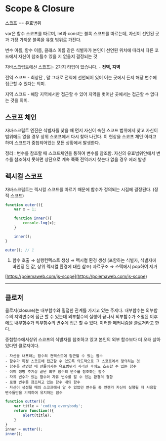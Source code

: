 # Scope & Closure

스코프 == 유효범위

var은 함수 스코프를 따르며,  let과 const는 블록 스코프를 따르는데, 자신이 선언된 곳과 가장 가까운 블록을 유효 범위로 가진다.

변수 이름, 함수 이름, 클래스 이름 같은 식별자가 본인이 선언된 위치에 따라서 다른 코드에서 자신이 참조될수 있을 지 없을지 결정되는 것

자바스크립트에선 스코프는 2가지 타입이 있습니다. - **전역, 지역**

전역 스코프 - 최상단 , 말 그대로 전역에 선언되어 있어 어는 곳에서 든지 해당 변수에 접근할 수 있다는 의미.

지역 스코프 - 해당 지역에서만 접근할 수 있어 지역을 벗어난 곳에서는 접근할 수 없다는 것을 의미.

## 스코프 체인

자바스크립트 엔진은 식별자를 찾을 때 먼저 자신이 속한 스코프 범위에서 찾고 자신이 범위에도 없을 경우 상위 스코프에서 다시 찾아 나간다. 이 현상을 스코프 체인 이라고 하며 스코프가 중첩되어있는 모든 상황에서 발생한다.

정리 : 변수를 참조할 때 스코프체인을 통하여 변수를 참조함. 자신의 유효범위안에서 변수를 참조하지 못하면 상단으로 계속 쭉쭉 전역까지 찾는다 없을 경우 에러 발생 

## 렉시컬 스코프

자바스크립트는 렉시컬 스코프를 따르기 때문에 함수가 정의되는 시점에 결정된다. (정적 스코프)

```jsx
function outer(){
    var x = 1;

    function inner(){
        console.log(x);
    }

    inner();
}

outer(); // 1
```

 1. 함수 호출 ⇒ 실행컨텍스트 생성 ⇒ 렉시컬 환경 생성 (포함하는 식별자, 식별자에 바인딩 된 값, 상위 렉시켤 환경에 대한 참조) 자료구조 ⇒ 스택에서 pop하여 제거  

[https://poiemaweb.com/js-scope](https://poiemaweb.com/js-scope)

---

## 클로저

클로저(closure)는 내부함수와 밀접한 관계를 가지고 있는 주제다. 내부함수는 외부함수의 지역변수에 접근 할 수 있는데 외부함수의 실행이 끝나서 외부함수가 소멸된 이후에도 내부함수가 외부함수의 변수에 접근 할 수 있다. 이러한 메커니즘을 클로저라고 한다.

중첩함수에서상위 스코프의 식별자를 참조하고 있고 본인의 외부 함수보다 더 오래 살아있다면  클로저이다.

```
- 자신을 내포하는 함수의 컨텍스트에 접근할 수 있는 함수
- 함수가 특정 스코프에 접근할 수 있도록 의도적으로 그 스코프에서 정의하는 것
- 함수를 선언할 때 만들어지는 유효범위가 사라진 후에도 호출할 수 있는 함수
- 이미 생명 주기상 끝난 외부 함수의 변수를 참조하는 함수
- 자유 변수가 있는 함수와 자유 변수를 알 수 있는 환경의 결합
- 로컬 변수를 참조하고 있는 함수 내의 함수
- 자신이 생성될 때의 스코프에서 알 수 있었던 변수들 중 언젠가 자신이 실행될 때 사용할 변수들만을 기억하여 유지하는 함수
```

```jsx
function outter(){
    var title = 'coding everybody';  
    return function(){        
        alert(title);
    }
}
inner = outter();
inner();
```